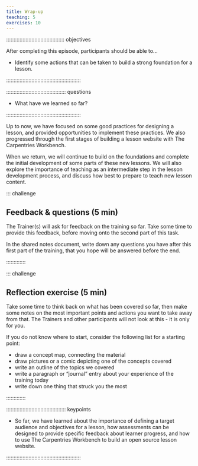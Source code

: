 ```yaml
---
title: Wrap-up
teaching: 5
exercises: 10
---
```


::::::::::::::::::::::::::::::::::::::: objectives

After completing this episode, participants should be able to...

- Identify some actions that can be taken to build a strong foundation for a lesson.

::::::::::::::::::::::::::::::::::::::::::::::::::

:::::::::::::::::::::::::::::::::::::::: questions

- What have we learned so far?

::::::::::::::::::::::::::::::::::::::::::::::::::


Up to now, we have focused on some good practices for designing a lesson,
and provided opportunities to implement these practices.
We also progressed through the first stages of building a lesson website
with The Carpentries Workbench.

When we return, we will continue to build on the foundations and
complete the initial development of some parts of these new lessons.
We will also explore the importance of teaching as an intermediate step
in the lesson development process,
and discuss how best to prepare to teach new lesson content.

::: challenge

## Feedback & questions (5 min)

The Trainer(s) will ask for feedback on the training so far.
Take some time to provide this feedback, before moving onto the second part of this task.

In the shared notes document,
write down any questions you have after this first part of the training,
that you hope will be answered before the end.

:::::::::::::

::: challenge

## Reflection exercise (5 min)

Take some time to think back on what has been covered so far,
then make some notes on the most important points and actions you want to take away from that.
The Trainers and other participants will not look at this - it is only for you.

If you do not know where to start, consider the following list for a starting point:

- draw a concept map, connecting the material
- draw pictures or a comic depicting one of the concepts covered
- write an outline of the topics we covered
- write a paragraph or “journal” entry about your experience of the training today
- write down one thing that struck you the most

:::::::::::::

:::::::::::::::::::::::::::::::::::::::: keypoints

- So far, we have learned about the importance of defining a target audience and objectives for a lesson, how assessments can be designed to provide specific feedback about learner progress, and how to use The Carpentries Workbench to build an open source lesson website.

::::::::::::::::::::::::::::::::::::::::::::::::::

